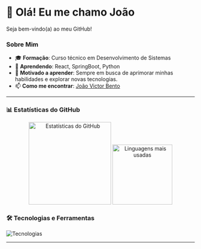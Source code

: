 # 👋 Olá! Eu me chamo João
Seja bem-vindo(a) ao meu GitHub!

### Sobre Mim
- 🎓 **Formação**: Curso técnico em Desenvolvimento de Sistemas
- 🌱 **Aprendendo**: React, SpringBoot, Python
- 🚀 **Motivado a aprender**: Sempre em busca de aprimorar minhas habilidades e explorar novas tecnologias.
- 📫 **Como me encontrar**: [João Victor Bento](www.linkedin.com/in/joão-victor-20593433a)


---
### 📊 Estatísticas do GitHub

<div align="center">
  <img src="https://github-readme-stats.vercel.app/api?username=jotavLabs&show_icons=true&theme=radical&hide_border=true&bg_color=0D1117&title_color=F72585&icon_color=F72585" alt="Estatísticas do GitHub" height="220em"/>
  <img src="https://github-readme-stats.vercel.app/api/top-langs/?username=jotavLabs&layout=compact&theme=radical&hide_border=true&bg_color=0D1117&title_color=F72585&icon_color=F72585" alt="Linguagens mais usadas" height="160em"/>
</div>

### 🛠️ Tecnologias e Ferramentas

<p align="left">
  <img src="https://skillicons.dev/icons?i=java,spring,python,js,html,css,mysql,react,git,github,vscode,eclipse,anaconda&theme=dark" alt="Tecnologias" />
</p>

---


